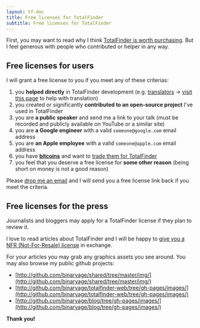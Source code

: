 ```yaml
---
layout: tf-doc
title: Free licenses for TotalFinder
subtitle: Free licenses for TotalFinder
---
```


First, you may want to read why I think [TotalFinder is worth purchasing](/reasons-to-buy). But I feel generous with people who contributed or helper in any way.

## Free licenses for users

I will grant a free license to you if you meet any of these criterias:

1. you **helped directly** in TotalFinder development (e.g. [translators](http://github.com/binaryage/totalfinder-i18n/contributors) -> [visit this page](http://github.com/binaryage/totalfinder-i18n) to help with translation)
2. you created or significantly **contributed to an open-source project** I've used in TotalFinder
3. you are **a public speaker** and send me a link to your talk (must be recorded and publicly available on YouTube or a similar site)
4. you are **a Google engineer** with a valid `someone@google.com` email address
5. you are **an Apple employee** with a valid `someone@apple.com` email address
6. you have **[bitcoins](http://arstechnica.com/tech-policy/news/2011/06/bitcoin-inside-the-encrypted-peer-to-peer-currency.ars)** and want to [trade them for TotalFinder](http://blog.binaryage.com/trade-totalfinder-bitcoin)
7. you feel that you deserve a free license for **some other reason** (being short on money is not a good reason)

Please [drop me an email](mailto:support@binaryage.com?subject=Free%20TotalFinder%20license%20request) and I will send you a free license link back if you meet the criteria.

## Free licenses for the press

Journalists and bloggers may apply for a TotalFinder license if they plan to review it.

I love to read articles about TotalFinder and I will be happy to [give you a NFR (Not-For-Resale) license](mailto:support@binaryage.com?subject=NFR%20TotalFinder%20license%20request) in exchange.

For your articles you may grab any graphics assets you see around. You may also browse my public github projects:

* [http://github.com/binaryage/shared/tree/master/img/](http://github.com/binaryage/shared/tree/master/img/)
* [http://github.com/binaryage/totalfinder-web/tree/gh-pages/images/](http://github.com/binaryage/totalfinder-web/tree/gh-pages/images/)
* [http://github.com/binaryage/blog/tree/gh-pages/images/](http://github.com/binaryage/blog/tree/gh-pages/images/)

**Thank you!**